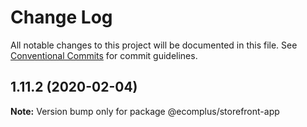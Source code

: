# Change Log

All notable changes to this project will be documented in this file.
See [Conventional Commits](https://conventionalcommits.org) for commit guidelines.

## 1.11.2 (2020-02-04)

**Note:** Version bump only for package @ecomplus/storefront-app
